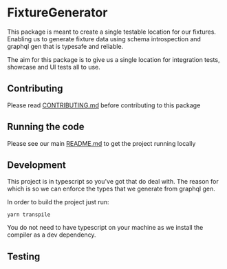 # FixtureGenerator

This package is meant to create a single testable location for our fixtures. Enabling us to generate fixture data using schema introspection and graphql gen that is typesafe and reliable.

The aim for this package is to give us a single location for integration tests, showcase and UI tests all to use.

## Contributing

Please read [CONTRIBUTING.md](./CONTRIBUTING.md) before contributing to this
package

## Running the code

Please see our main [README.md](../README.md) to get the project running locally

## Development

This project is in typescript so you've got that do deal with. The reason for which is so we can enforce the types that we generate from graphql gen.

In order to build the project just run:

```
yarn transpile
```

You do not need to have typescript on your machine as we install the compiler as a dev dependency.

## Testing
